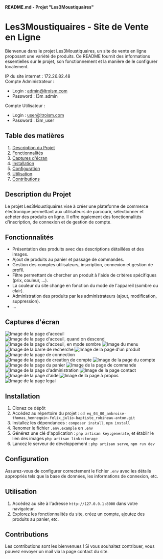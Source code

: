 **README.md - Projet "Les3Moustiquaires"**

# Les3Moustiquaires - Site de Vente en Ligne

Bienvenue dans le projet Les3Moustiquaires, un site de vente en ligne proposant une variété de produits. Ce README fournit des informations essentielles sur le projet, son fonctionnement et la manière de le configurer localement.

IP du site internet : 172.26.82.48\
Compte Administrateur : 
- Login : admin@ltroism.com
- Password : l3m_admin

Compte Utilisateur :
- Login : user@ltroism.com
- Password : l3m_user

## Table des matières

1. [Description du Projet](#description-du-projet)
2. [Fonctionnalités](#fonctionnalités)
3. [Captures d&#39;écran](#captures-décran)
4. [Installation](#installation)
5. [Configuration](#configuration)
6. [Utilisation](#utilisation)
7. [Contributions](#contributions)

## Description du Projet

Le projet Les3Moustiquaires vise à créer une plateforme de commerce électronique permettant aux utilisateurs de parcourir, sélectionner et acheter des produits en ligne. Il offre également des fonctionnalités d'inscription, de connexion et de gestion de compte.

## Fonctionnalités

- Présentation des produits avec des descriptions détaillées et des images.
- Ajout de produits au panier et passage de commandes.
- Gestion des comptes utilisateurs, inscription, connexion et gestion de profil.
- Filtre permettant de chercher un produit à l'aide de critères spécifiques (prix, couleur, ...).
- La couleur du site change en fonction du mode de l'appareil (sombre ou clair).
- Administration des produits par les administrateurs (ajout, modification, suppression).
- ...

## Captures d'écran

![Image de la page d'acceuil](img_readme/index.png)
![Image de la page d'acceuil, quand on descend](img_readme/accueil.png)
![Image de la page d'acceuil, en mode sombre](img_readme/darkmode.png)
![Image du menu](img_readme/menu.png)
![Image de la barre de recherche](img_readme/searchbar.png)
![Image de la page d'un produit](img_readme/product.png)
![Image de la page de connection](img_readme/login.png)
![Image de la page de creation de compte](img_readme/signin.png)
![Image de la page du compte](img_readme/account.png)
![Image de la page du panier](img_readme/cart.png)
![Image de la page de commande](img_readme/order.png)
![Image de la page d'administration](img_readme/admin.png)
![Image de la page contact](img_readme/contact.png)
![Image de la page d'aide](img_readme/help.png)
![Image de la page à propos](img_readme/about.png)
![Image de la page legal](img_readme/legal.png)

## Installation

1. Clonez ce dépôt 
2. Accédez au répertoire du projet : `cd eq_04_00_ambroise-thomas_hennequin-felix_julio-baptiste_robineau-anton.git`
3. Installez les dépendances : `composer install`, `npm install`
4. Renomer le fichier `.env.example` en `.env`
5. Générez une clé d'application : `php artisan key:generate`, et établir le lien des images `php artisan link:storage`
6. Lancez le serveur de développement : `php artisan serve`, `npm run dev`

## Configuration

Assurez-vous de configurer correctement le fichier `.env` avec les détails appropriés tels que la base de données, les informations de connexion, etc.

## Utilisation

1. Accédez au site à l'adresse `http://127.0.0.1:8000` dans votre navigateur.
2. Explorez les fonctionnalités du site, créez un compte, ajoutez des produits au panier, etc.

## Contributions

Les contributions sont les bienvenues ! Si vous souhaitez contribuer, vous pouvez envoyer un mail via la page contact du site.

